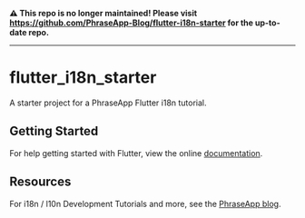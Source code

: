 **⚠️ This repo is no longer maintained! Please visit https://github.com/PhraseApp-Blog/flutter-i18n-starter for the up-to-date repo.**

---

# flutter_i18n_starter

A starter project for a PhraseApp Flutter i18n tutorial.

## Getting Started

For help getting started with Flutter, view the online
[documentation](https://flutter.io/).

## Resources

For i18n / l10n Development Tutorials and more, see the
[PhraseApp blog](https://phraseapp.com/blog/).
